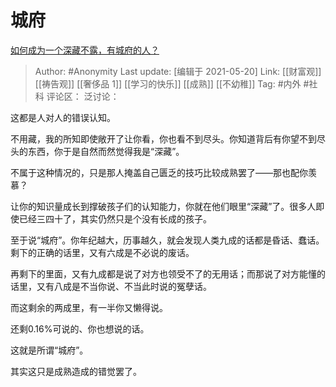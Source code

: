 # 城府
[如何成为一个深藏不露，有城府的人？](https://www.zhihu.com/question/26079021/answer/824913378)

> Author: #Anonymity
> Last update: [编辑于 2021-05-20]
> Link: [[财富观]] [[祷告观]] [[奢侈品 1]] [[学习的快乐]] [[成熟]] [[不幼稚]]
> Tag: #内外 #社科
> 评论区：
> 泛讨论：

这都是人对人的错误认知。

不用藏，我的所知即使敞开了让你看，你也看不到尽头。你知道背后有你望不到尽头的东西，你于是自然而然觉得我是“深藏”。

不属于这种情况的，只是那人掩盖自己匮乏的技巧比较成熟罢了——那也配你羡慕？

让你的知识量成长到撑破孩子们的认知能力，你就在他们眼里“深藏”了。很多人即使已经三四十了，其实仍然只是个没有长成的孩子。

至于说“城府”。你年纪越大，历事越久，就会发现人类九成的话都是昏话、蠢话。剩下的正确的话里，又有六成是不必说的废话。

再剩下的里面，又有九成都是说了对方也领受不了的无用话；而那说了对方能懂的话里，又有八成是不当你说、不当此时说的冤孽话。

而这剩余的两成里，有一半你又懒得说。

还剩0.16%可说的、你也想说的话。

这就是所谓“城府”。

其实这只是成熟造成的错觉罢了。
